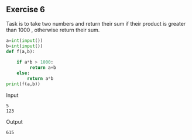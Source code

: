 ## Exercise 6

Task is to take two numbers and return their sum if their product is greater than 1000 , otherwise return their sum.

```python
a=int(input())
b=int(input())
def f(a,b):
     
    if a*b > 1000:
         return a+b
    else:
        return a*b
print(f(a,b))
```
Input
```
5
123
```
Output
```
615
```

